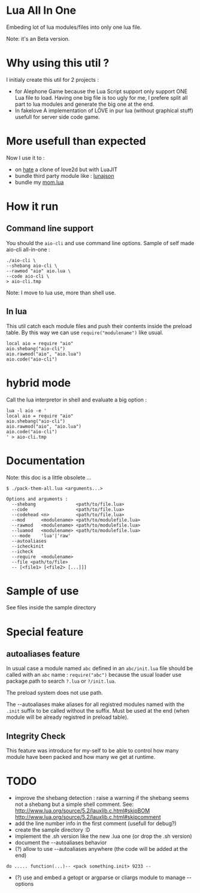 # Lua All In One

Embeding lot of lua modules/files into only one lua file.

Note: it's an Beta version.

# Why using this util ?

I initialy create this util for 2 projects :
 * for Alephone Game
  because the Lua Script support only support ONE Lua file to load.
  Having one big file is too ugly for me, I prefere split all part to lua modules and generate the big one at the end.
 * In fakelove
 A implementation of LÖVE in pur lua (without graphical stuff) usefull for server side code game.

# More usefull than expected

Now I use it to :
 * on [hate](https://github.com/tst2005/hate/tree/allinone) a clone of love2d but with LuaJIT
 * bundle third party module like : [lunajson](https://github.com/tst2005/lunajson)
 * bundle my [mom.lua](https://github.com/tst2005/mom)

# How it run

## Command line support

You should the `aio-cli` and use command line options.
Sample of self made aio-cli all-in-one :
```
./aio-cli \
--shebang aio-cli \
--rawmod "aio" aio.lua \
--code aio-cli \
> aio-cli.tmp
```

Note: I move to lua use, more than shell use.

## In lua

This util catch each module files and push their contents inside the preload table.
By this way we can use `require("modulename")` like usual. 

```
local aio = require "aio"
aio.shebang("aio-cli")
aio.rawmod("aio", "aio.lua")
aio.code("aio-cli")
```

# hybrid mode

Call the lua interpretor in shell and evaluate a big option :
```
lua -l aio -e '
local aio = require "aio"
aio.shebang("aio-cli")
aio.rawmod("aio", "aio.lua")
aio.code("aio-cli")
' > aio-cli.tmp
```


# Documentation

Note: this doc is a little obsolete ...

```
$ ./pack-them-all.lua <arguments...>
```

```
Options and arguments :
  --shebang               <path/to/file.lua>
  --code                  <path/to/file.lua>
  --codehead <n>          <path/to/file.lua>
  --mod      <modulename> <path/to/modulefile.lua>
  --rawmod   <modulename> <path/to/modulefile.lua>
  --luamod   <modulename> <path/to/modulefile.lua>
  ---mode    'lua'|'raw'
  --autoaliases
  --icheckinit
  --icheck
  --require  <modulename>
  --file <path/to/file>
  -- [<file1> [<file2> [...]]]
```

# Sample of use

See files inside the sample directory

# Special feature

## autoaliases feature

In usual case a module named `abc` defined in an `abc/init.lua` file should be called with an `abc` name : `require("abc")`
because the usual loader use package.path to search `?.lua` or `?/init.lua`.

The preload system does not use path.

The --autoaliases make aliases for all registred modules named with the `.init` suffix to be called without the suffix.
Must be used at the end (when module will be already registred in preload table).

## Integrity Check

This feature was introduce for my-self to be able to control how many module have been packed and how many we get at runtime.

# TODO

 * improve the shebang detection : raise a warning if the shebang seems not a shebang but a simple shell comment.
   See: http://www.lua.org/source/5.2/lauxlib.c.html#skipBOM http://www.lua.org/source/5.2/lauxlib.c.html#skipcomment
 * add the line number info in the first comment (usefull for debug?)
 * create the sample directory :D
 * implement the .sh version like the new .lua one (or drop the .sh version)
 * document the --autoaliases behavior
 * (?) allow to use --autoaliases anywhere (the code will be added at the end)
```
do ..... function(...)-- <pack something.init> 9233 --
```
 * (?) use and embed a getopt or argparse or cliargs module to manage --options

